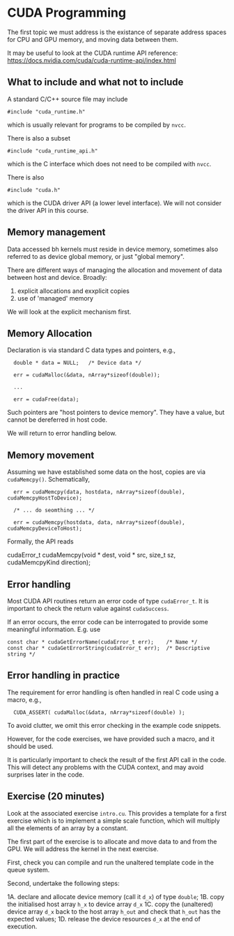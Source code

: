 # CUDA Programming

The first topic we must address is the existance of separate address
spaces for CPU and GPU memory, and moving data between them.

It may be useful to look at the CUDA runtime API reference:
https://docs.nvidia.com/cuda/cuda-runtime-api/index.html


## What to include and what not to include

A standard C/C++ source file may include
```
#include "cuda_runtime.h"
```
which is usually relevant for programs to be compiled by `nvcc`.


There is also a subset
```
#include "cuda_runtime_api.h"
```
which is the C interface which does not need to be compiled with `nvcc`.

There is also
```
#include "cuda.h"
```
which is the CUDA driver API (a lower level interface). We will not
consider the driver API in this course.


## Memory management

Data accessed bh kernels must reside in device memory, sometimes also
referred to as device global memory, or just "global memory".

There are different ways of managing the allocation and movement
of data between host and device. Broadly:

1. explicit allocations and exxplicit copies
2. use of 'managed' memory

We will look at the explicit mechanism first.


## Memory Allocation

Declaration is via standard C data types and pointers, e.g.,

```
  double * data = NULL;   /* Device data */

  err = cudaMalloc(&data, nArray*sizeof(double));

  ...

  err = cudaFree(data);
```

Such pointers are "host pointers to device memory". They have a value,
but cannot be dereferred in host code.

We will return to error handling below.

## Memory movement

Assuming we have established some data on the host, copies are
via `cudaMemcpy()`. Schematically,
```
  err = cudaMemcpy(data, hostdata, nArray*sizeof(double), cudaMemcpyHostToDevice);

  /* ... do seomthing ... */

  err = cudaMemcpy(hostdata, data, nArray*sizeof(double), cudaMemcpyDeviceToHost);
```

Formally, the API reads

cudaError_t cudaMemcpy(void * dest, void * src, size_t sz, cudaMemcpyKind direction);


## Error handling

Most CUDA API routines return an error code of type `cudaError_t`.
It is important to check the return value against `cudaSuccess`.

If an error occurs, the error code can be interrogated to provide
some meaningful information. E.g. use
```
const char * cudaGetErrorName(cudaError_t err);    /* Name */
const char * cudaGetErrorString(cudaError_t err);  /* Descriptive string */
```

## Error handling in practice

The requirement for error handling is often handled in real C code
using a macro, e.g.,
```
  CUDA_ASSERT( cudaMalloc(&data, nArray*sizeof(double) );
```

To avoid clutter, we omit this error checking in the example
code snippets.

However, for the code exercises, we have provided such a macro, and
it should be used.

It is particularly important to check the result of the first API
call in the code. This will detect any problems with the CUDA
context, and may avoid surprises later in the code.


## Exercise (20 minutes)

Look at the associated exercise `intro.cu`. This provides a template
for a first exercise which is to implement a simple scale function,
which will multiply all the elements of an array by a constant.

The first part of the exercise is to allocate and move data to and
from the GPU. We will address the kernel in the next exercise.

First, check you can compile and run the unaltered template code in
the queue system.

Second, undertake the following steps:

1A. declare and allocate device memory (call it `d_x`) of type `double`;
1B. copy the initialised host array `h_x` to device array `d_x`
1C. copy the (unaltered) device array `d_x` back to the host array `h_out`
    and check that `h_out` has the expected values;
1D. release the device resources `d_x` at the end of execution.

